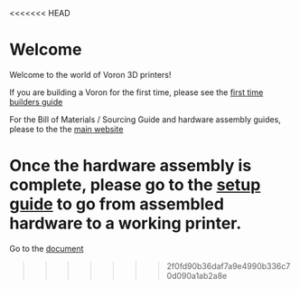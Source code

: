 <<<<<<< HEAD
# Welcome

Welcome to the world of Voron 3D printers!

If you are building a Voron for the first time, please see the [first time builders guide](./first_time_guide)

For the Bill of Materials / Sourcing Guide and hardware assembly guides, please to the the [main website](http://vorondesign.com)

Once the hardware assembly is complete, please go to the [setup guide](./setup_guide) to go from assembled hardware to a working printer.
=======
Go to the [document](https://github.com/bdbell/VoronDocs/wiki)
>>>>>>> 2f0fd90b36daf7a9e4990b336c70d090a1ab2a8e
